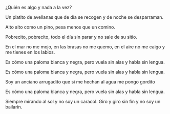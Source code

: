 ¿Quién es algo y nada a la vez?

Un platito de avellanas que de día se recogen y de noche se desparraman.

Alto alto como un pino, pesa menos que un comino.

Pobrecito, pobrecito, todo el día sin parar y no sale de su sitio.

En el mar no me mojo, en las brasas no me quemo, en el aire no me caigo y me tienes en los labios.

Es cómo una paloma blanca y negra, pero vuela sin alas y habla sin lengua.

Es cómo una paloma blanca y negra, pero vuela sin alas y habla sin lengua.

Soy un anciano arrugadito que si me hechan al agua me pongo gordito

Es cómo una paloma blanca y negra, pero vuela sin alas y habla sin lengua.

Siempre mirando al sol y no soy un caracol. Giro y giro sin fin y no soy un bailarín.
